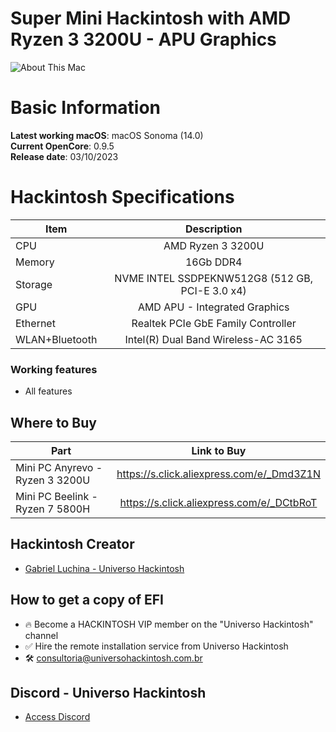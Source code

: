 # Super Mini Hackintosh with AMD Ryzen 3 3200U - APU Graphics

![About This Mac](https://github.com/luchina-gabriel/EFI-MINIPC-BEELINK-SER-Ryzen-3200U-APU-PUBLIC/assets/23700365/2380d7d9-43c7-49d8-8df9-7fcce3bdfa7b)

# Basic Information

**Latest working macOS**: macOS Sonoma (14.0)
<br>
**Current OpenCore**: 0.9.5
<br>
**Release date**: 03/10/2023

# Hackintosh Specifications
|Item|Description|
|-|:-------:|
|CPU|AMD Ryzen 3 3200U|
|Memory|16Gb DDR4|
|Storage|NVME INTEL SSDPEKNW512G8 (512 GB, PCI-E 3.0 x4)|
|GPU|AMD APU - Integrated Graphics|
|Ethernet|Realtek PCIe GbE Family Controller|
|WLAN+Bluetooth|Intel(R) Dual Band Wireless-AC 3165|

### Working features
- All features

## Where to Buy

|Part|Link to Buy|
|-|:-------:|
|Mini PC Anyrevo - Ryzen 3 3200U|https://s.click.aliexpress.com/e/_Dmd3Z1N|
|Mini PC Beelink - Ryzen 7 5800H|https://s.click.aliexpress.com/e/_DCtbRoT|

## Hackintosh Creator
- [Gabriel Luchina - Universo Hackintosh](https://luchina.com.br)

## How to get a copy of EFI
- 🔥 Become a HACKINTOSH VIP member on the "Universo Hackintosh" channel
- ✅ Hire the remote installation service from Universo Hackintosh
- 🛠️ [consultoria@universohackintosh.com.br](mailto:consultoria@universohackintosh.com.br)

## Discord - Universo Hackintosh
- [Access Discord](https://discord.universohackintosh.com.br)
